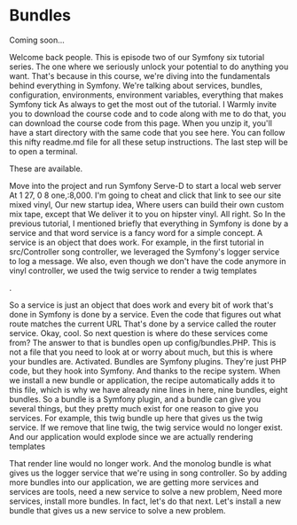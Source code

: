 # Bundles

Coming soon...

Welcome back people. This is episode two of our Symfony six tutorial series. The one
where we seriously unlock your potential to do anything you want. That's because in
this course, we're diving into the fundamentals behind everything in Symfony. We're
talking about services, bundles, configuration, environments, environment variables,
everything that makes Symfony tick As always to get the most out of the tutorial. I
Warmly invite you to download the course code and to code along with me to do that,
you can download the course code from this page. When you unzip it, you'll have a
start directory with the same code that you see here. You can follow this nifty
readme.md file for all these setup instructions. The last step will be to open a
terminal.

These are available.

Move into the project and run Symfony Serve-D to start a local web server At 1 27, 0
8 one,:8,000. I'm going to cheat and click that link to see our site mixed vinyl, Our
new startup idea, Where users can build their own custom mix tape, except that We
deliver it to you on hipster vinyl. All right. So In the previous tutorial, I
mentioned briefly that everything in Symfony is done by a service and that word
service is a fancy word for a simple concept. A service is an object that does work.
For example, in the first tutorial in src/Controller song controller, we leveraged
the Symfony's logger service to log a message. We also, even though we don't have the
code anymore in vinyl controller, we used the twig service to render a twig templates

<affirmative>.

So a service is just an object that does work and every bit of work that's done in
Symfony is done by a service. Even the code that figures out what route matches the
current URL That's done by a service called the router service. Okay, cool. So next
question is where do these services come from? The answer to that is bundles open up
config/bundles.PHP. This is not a file that you need to look at or worry about much,
but this is where your bundles are. Activated. Bundles are Symfony plugins. They're
just PHP code, but they hook into Symfony. And thanks to the recipe system. When we
install a new bundle or application, the recipe automatically adds it to this file,
which is why we have already nine lines in here, nine bundles, eight bundles. So a
bundle is a Symfony plugin, and a bundle can give you several things, but they pretty
much exist for one reason to give you services. For example, this twig bundle up here
that gives us the twig service. If we remove that line twig, the twig service would
no longer exist. And our application would explode since we are actually rendering
templates

That render line would no longer work. And the monolog bundle is what gives us the
logger service that we're using in song controller. So by adding more bundles into
our application, we are getting more services and services are tools, need a new
service to solve a new problem, Need more services, install more bundles. In fact,
let's do that next. Let's install a new bundle that gives us a new service to solve a
new problem.

